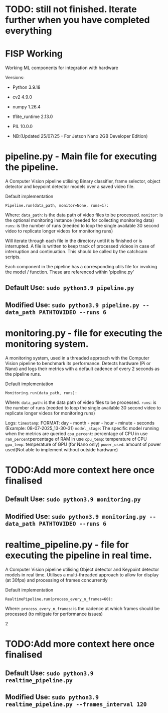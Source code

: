 # TODO: still not finished. Iterate further when you have completed everything

# FISP Working

Working ML components for integration with hardware

Versions:
- Python 			3.9.18
- cv2 				4.9.0
- numpy 			1.26.4
- tflite_runtime	2.13.0
- PIL 				10.0.0

- NB:(Updated 25/07/25 - For Jetson Nano 2GB Developer Edition)

# pipeline.py - Main file for executing the pipeline.

A Computer Vision pipeline utilising Binary classifier, frame selector, object detector and keypoint detector models over a saved video file.

Default implementation

    Pipeline.run(data_path, monitor=None, runs=1):

Where:
    `data_path`: is the data path of video files to be processed. 
    `monitor`: is the optional monitoring instance (needed for collecting monitoring data)
    `runs`: is the number of runs (needed to loop the single available 30 second video to replicate longer videos for monitoring runs)

Will iterate through each file in the directory until it is finished or is interrupted. 
A file is written to keep track of processed videos in case of interruption and continuation.
This should be called by the catchcam scripts.

Each component in the pipeline has a corresponding utils file for invoking the model / function. 
These are referenced within 'pipeline.py'

## Default Use: `sudo python3.9 pipeline.py`
## Modified Use: `sudo python3.9 pipeline.py --data_path PATHTOVIDEO --runs 6`


# monitoring.py - file for executing the monitoring system.

A monitoring system, used in a threaded approach with the Computer Vision pipeline to benchmark its performance.
Detects hardware (Pi or Nano) and logs their metrics with a default cadence of every 2 seconds as the pipeline runs.

Default implementation

    Monitoring.run(data_path, runs):

Where:
    `data_path`: is the data path of video files to be processed.
    `runs`: is the number of runs (needed to loop the single available 30 second video to replicate longer videos for monitoring runs)

Logs:
    `timestamp`: FORMAT: day - month - year - hour - minute - seconds (Example: 08-07-2025_13-30-31)
    `model_stage`: The specific model running when the metrics are queried 
    `cpu_percent`: percentage of CPU in use
    `ram_percent`percentage of RAM in use
    `cpu_temp`: temperature of CPU
    `gpu_temp`: temperature of GPU (for Nano only)
    `power_used`: amount of power used(Not able to implement without outside hardware)

# TODO:Add more context here once finalised


## Default Use: `sudo python3.9 monitoring.py`
## Modified Use: `sudo python3.9 monitoring.py --data_path PATHTOVIDEO --runs 6`





# realtime_pipeline.py - file for executing the pipeline in real time.

A Computer Vision pipeline utilising Object detector and Keypoint detector models in real time.
Utilises a multi-threaded approach to allow for display (at 30fps) and processing of frames concurrently

Default implementation

    RealtimePipeline.run(process_every_n_frames=60):

Where:
    `process_every_n_frames`: is the cadence at which frames should be processed (to mitigate for performance issues)

 2
# TODO:Add more context here once finalised


## Default Use: `sudo python3.9 realtime_pipeline.py`
## Modified Use: `sudo python3.9 realtime_pipeline.py --frames_interval 120`